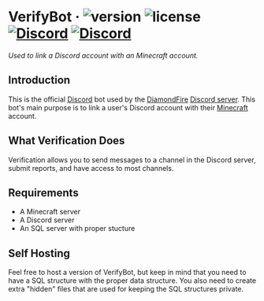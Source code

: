 # VerifyBot &middot; ![version](https://img.shields.io/badge/Version-2.2-brightgreen.svg?style=flat-square) ![license](https://img.shields.io/badge/License-MIT-brightgreen.svg?style=flat-square) [![Discord](https://img.shields.io/discord/180793115223916544.svg?style=flat-square&logo=discord&label=DiamondFire&colorA=7289DA&colorB=2C2F33)](https://discord.gg/TzgUCSV) [![Discord](https://img.shields.io/discord/357718224378265602.svg?style=flat-square&logo=discord&label=VerifyBot&colorA=7289DA&colorB=2C2F33)](https://discord.gg/EfXaaVT)
*Used to link a Discord account with an Minecraft account.*

## Introduction
This is the official [Discord](https://discordapp.com/) bot used by the [DiamondFire](https://www.mcdiamondfire.com/) [Discord server](http://discord.gg/pDHBbBD). This bot's main purpose is to link a user's Discord account with their [Minecraft](https://minecraft.net/) account.

## What Verification Does
Verification allows you to send messages to a channel in the Discord server, submit reports, and have access to most channels.

## Requirements
* A Minecraft server
* A Discord server
* An SQL server with proper stucture

## Self Hosting
Feel free to host a version of VerifyBot, but keep in mind that you need to have a SQL structure with the proper data structure. You also need to create extra "hidden" files that are used for keeping the SQL structures private.
